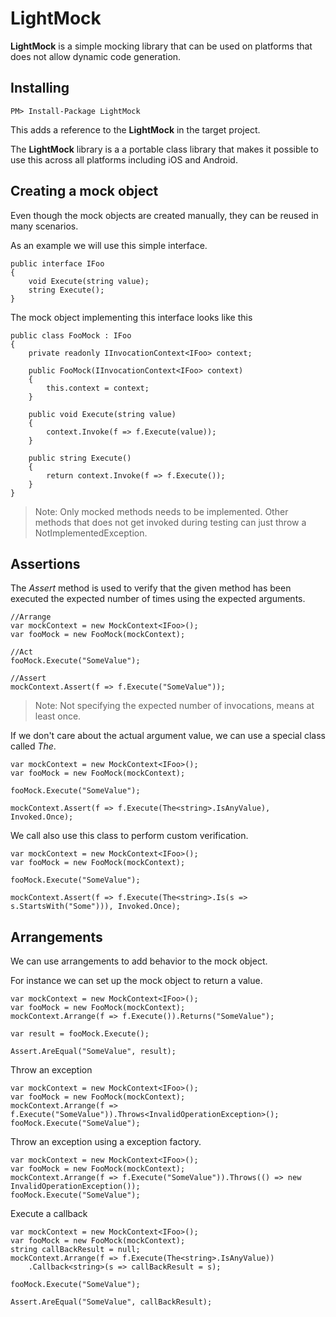 # LightMock #

**LightMock** is a simple mocking library that can be used on platforms that does not allow dynamic code generation.    

## Installing ##

<div class="nuget-badge" >
   <p>
         <code>PM&gt; Install-Package LightMock </code>
   </p>
</div>

This adds a reference to the **LightMock** in the target project.

The **LightMock** library is a a portable class library that makes it possible to use this across all platforms including iOS and Android.


## Creating a mock object ##
   
Even though the mock objects are created manually, they can be reused in many scenarios.

As an example we will use this simple interface.

    public interface IFoo
    {
        void Execute(string value);
        string Execute();        
    }

The mock object implementing this interface looks like this

   	public class FooMock : IFoo
    {
        private readonly IInvocationContext<IFoo> context;
        
        public FooMock(IInvocationContext<IFoo> context)
        {
            this.context = context;
        }

        public void Execute(string value)
        {
            context.Invoke(f => f.Execute(value));
        }

        public string Execute()
        {
            return context.Invoke(f => f.Execute());
        }        
    } 

> Note: Only mocked methods needs to be implemented. Other methods that does not get invoked during testing can just throw a NotImplementedException.

## Assertions ##

The *Assert* method is used to verify that the given method has been executed the expected number of times using the expected arguments.   


	//Arrange
	var mockContext = new MockContext<IFoo>();
	var fooMock = new FooMock(mockContext);            

	//Act
	fooMock.Execute("SomeValue");            

	//Assert
	mockContext.Assert(f => f.Execute("SomeValue"));

> Note: Not specifying the expected number of invocations, means at least once.

If we don't care about the actual argument value, we can use a special class called *The*.

    var mockContext = new MockContext<IFoo>();
    var fooMock = new FooMock(mockContext);

    fooMock.Execute("SomeValue");

    mockContext.Assert(f => f.Execute(The<string>.IsAnyValue), Invoked.Once);                        	

We call also use this class to perform custom verification.

    var mockContext = new MockContext<IFoo>();
    var fooMock = new FooMock(mockContext);

    fooMock.Execute("SomeValue");
                        
    mockContext.Assert(f => f.Execute(The<string>.Is(s => s.StartsWith("Some"))), Invoked.Once);

## Arrangements ##

We can use arrangements to add behavior to the mock object.

For instance we can set up the mock object to return a value.

	var mockContext = new MockContext<IFoo>();
	var fooMock = new FooMock(mockContext);
	mockContext.Arrange(f => f.Execute()).Returns("SomeValue");
	
	var result = fooMock.Execute();
	
	Assert.AreEqual("SomeValue", result); 


Throw an exception

	var mockContext = new MockContext<IFoo>();
	var fooMock = new FooMock(mockContext);
	mockContext.Arrange(f => f.Execute("SomeValue")).Throws<InvalidOperationException>();
	fooMock.Execute("SomeValue");

Throw an exception using a exception factory.

    var mockContext = new MockContext<IFoo>();
    var fooMock = new FooMock(mockContext);
    mockContext.Arrange(f => f.Execute("SomeValue")).Throws(() => new InvalidOperationException());
    fooMock.Execute("SomeValue");


Execute a callback

	var mockContext = new MockContext<IFoo>();
	var fooMock = new FooMock(mockContext);
	string callBackResult = null;
	mockContext.Arrange(f => f.Execute(The<string>.IsAnyValue))
		.Callback<string>(s => callBackResult = s);

	fooMock.Execute("SomeValue");

	Assert.AreEqual("SomeValue", callBackResult);



